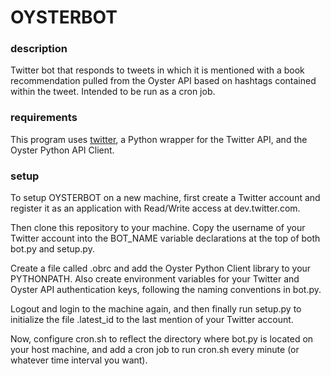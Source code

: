 # OYSTERBOT

### description

Twitter bot that responds to tweets in which it is mentioned with a book
recommendation pulled from the Oyster API based on hashtags contained within
the tweet. Intended to be run as a cron job.

### requirements

This program uses [twitter][twitter], a Python wrapper for the Twitter API, and
the Oyster Python API Client.

### setup

To setup OYSTERBOT on a new machine, first create a Twitter account and 
register it as an application with Read/Write access at dev.twitter.com. 

Then clone this repository to your machine. Copy the username of your Twitter 
account into the BOT\_NAME variable declarations at the top of both bot.py and 
setup.py. 

Create a file called .obrc and add the Oyster Python Client library to your 
PYTHONPATH. Also create environment variables for your Twitter and Oyster API 
authentication keys, following the naming conventions in bot.py.

Logout and login to the machine again, and then finally run setup.py to
initialize the file .latest\_id to the last mention of your Twitter account.

Now, configure cron.sh to reflect the directory where bot.py is located on your
host machine, and add a cron job to run cron.sh every minute (or whatever time
interval you want).

[twitter]:https://github.com/sixohsix/twitter
    

